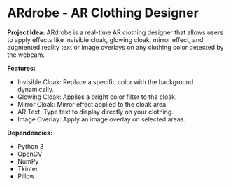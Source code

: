 # ARdrobe - AR Clothing Designer

**Project Idea:** ARdrobe is a real-time AR clothing designer that allows users to apply effects like invisible cloak, glowing cloak, mirror effect, and augmented reality text or image overlays on any clothing color detected by the webcam.

**Features:**

- Invisible Cloak: Replace a specific color with the background dynamically.
- Glowing Cloak: Applies a bright color filter to the cloak.
- Mirror Cloak: Mirror effect applied to the cloak area.
- AR Text: Type text to display directly on your clothing.
- Image Overlay: Apply an image overlay on selected areas.

**Dependencies:**

- Python 3
- OpenCV
- NumPy
- Tkinter
- Pillow
